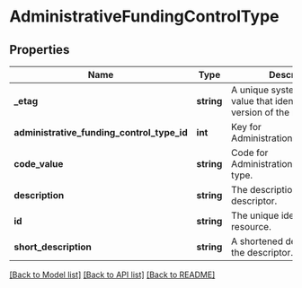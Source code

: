# AdministrativeFundingControlType

## Properties
Name | Type | Description | Notes
------------ | ------------- | ------------- | -------------
**_etag** | **string** | A unique system-generated value that identifies the version of the resource. | [optional] 
**administrative_funding_control_type_id** | **int** | Key for AdministrationFundingControl | [optional] 
**code_value** | **string** | Code for AdministrationFundingControl type. | 
**description** | **string** | The description of the descriptor. | [optional] 
**id** | **string** | The unique identifier of the resource. | 
**short_description** | **string** | A shortened description for the descriptor. | 

[[Back to Model list]](../README.md#documentation-for-models) [[Back to API list]](../README.md#documentation-for-api-endpoints) [[Back to README]](../README.md)


